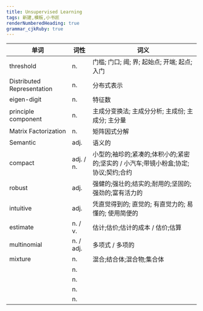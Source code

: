 ```yaml
---
title: Unsupervised Learning 
tags: 新建,模板,小书匠
renderNumberedHeading: true
grammar_cjkRuby: true
---
```



| 单词 | 词性 | 词义  |
| ---------- | --- | --- 
| threshold | n.  | 门槛; 门口; 阈; 界; 起始点; 开端; 起点; 入门 |
| Distributed Representation | n.  | 分布式表示 |
| eigen-digit | n.  | 特征数 |
| principle component | n.  | 主成分变换法; 主成分分析; 主成份; 主成分; 主分量 |
| Matrix Factorization | n.  | 矩阵因式分解 |
| Semantic | adj.  | 语义的 |
| compact | adj. / n.  | 小型的;袖珍的;紧凑的;体积小的;紧密的;坚实的 / 小汽车;带镜小粉盒;协定;协议;契约;合约 |
| robust | adj.  | 强健的;强壮的;结实的;耐用的;坚固的;强劲的;富有活力的 |
| intuitive | adj.  | 凭直觉得到的; 直觉的; 有直觉力的; 易懂的; 使用简便的 |
| estimate | n. / v. | 估计;估价;估计的成本 / 估价;估算 |
| multinomial | n. / adj.  | 多项式 / 多项的 |
| mixture | n.  | 混合;结合体;混合物;集合体 |
|  | n.  |  |
|  | n.  |  |
|  | n.  |  |
|  | n.  |  |